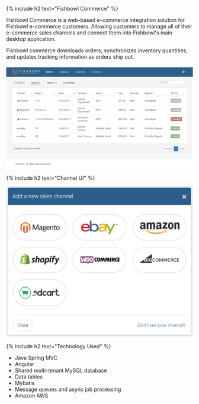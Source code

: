 {% include h2 text="Fishbowl Commerce" %}

Fishbowl Commerce is a web-based e-commerce integration solution for Fishbowl e-commerce customers. Allowing customers to manage all of their e-commerce sales channels and connect them into Fishbowl's main desktop application.

Fishbowl commerce downloads orders, synchronizes inventory quantities, and updates tracking information as orders ship out.

<p style="margin-top: 20px;"><img class="border" src="/assets/images/commerce2.png" alt="commerce2"></p>

{% include h2 text="Channel UI" %}

<p class="text-center"><img src="/assets/images/addchannel.png" alt="addchannel"></p>

{% include h2 text="Technology Used" %}

- Java Spring MVC
- Angular
- Shared multi-tenant MySQL database
- Data tables
- Mybatis
- Message queues and async job processing
- Amazon AWS
